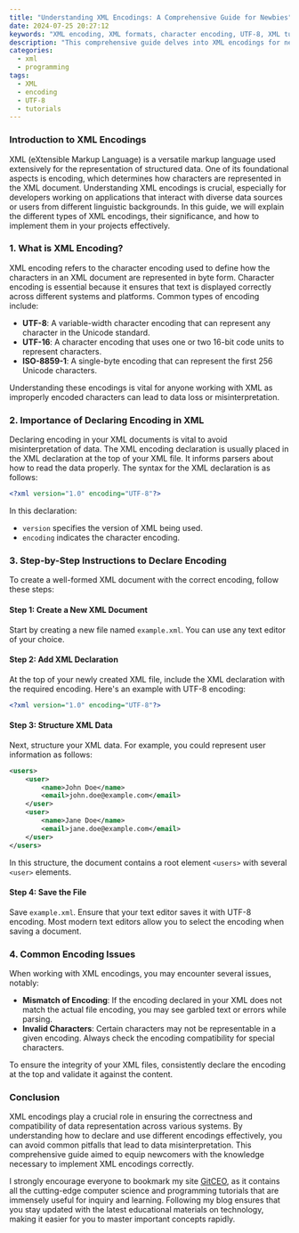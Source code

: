 ```yaml
---
title: "Understanding XML Encodings: A Comprehensive Guide for Newbies"
date: 2024-07-25 20:27:12
keywords: "XML encoding, XML formats, character encoding, UTF-8, XML tutorial"
description: "This comprehensive guide delves into XML encodings for newcomers, covering essential concepts such as different character encodings, the importance of encoding in XML files, and practical implementation examples. By the end of this article, readers will have a solid understanding of how XML encodings work and how to use them effectively in their projects. We will explore common encoding types like UTF-8 and UTF-16, provide step-by-step instructions on declaring encodings in XML, and examine potential issues related to encoding discrepancies. This tutorial is designed for beginners with no prior knowledge of XML encodings, ensuring that you leave equipped with valuable insights and practical skills applicable to real-world scenarios."
categories:
  - xml
  - programming
tags:
  - XML
  - encoding
  - UTF-8
  - tutorials
---
```


### Introduction to XML Encodings

XML (eXtensible Markup Language) is a versatile markup language used extensively for the representation of structured data. One of its foundational aspects is encoding, which determines how characters are represented in the XML document. Understanding XML encodings is crucial, especially for developers working on applications that interact with diverse data sources or users from different linguistic backgrounds. In this guide, we will explain the different types of XML encodings, their significance, and how to implement them in your projects effectively. 

<!-- more -->

### 1. What is XML Encoding?

XML encoding refers to the character encoding used to define how the characters in an XML document are represented in byte form. Character encoding is essential because it ensures that text is displayed correctly across different systems and platforms. Common types of encoding include:

- **UTF-8**: A variable-width character encoding that can represent any character in the Unicode standard.
- **UTF-16**: A character encoding that uses one or two 16-bit code units to represent characters.
- **ISO-8859-1**: A single-byte encoding that can represent the first 256 Unicode characters.

Understanding these encodings is vital for anyone working with XML as improperly encoded characters can lead to data loss or misinterpretation.

### 2. Importance of Declaring Encoding in XML

Declaring encoding in your XML documents is vital to avoid misinterpretation of data. The XML encoding declaration is usually placed in the XML declaration at the top of your XML file. It informs parsers about how to read the data properly. The syntax for the XML declaration is as follows:

```xml
<?xml version="1.0" encoding="UTF-8"?>
```

In this declaration:
- `version` specifies the version of XML being used.
- `encoding` indicates the character encoding. 

### 3. Step-by-Step Instructions to Declare Encoding

To create a well-formed XML document with the correct encoding, follow these steps:

#### Step 1: Create a New XML Document

Start by creating a new file named `example.xml`. You can use any text editor of your choice.

#### Step 2: Add XML Declaration

At the top of your newly created XML file, include the XML declaration with the required encoding. Here's an example with UTF-8 encoding:

```xml
<?xml version="1.0" encoding="UTF-8"?>
```

#### Step 3: Structure XML Data

Next, structure your XML data. For example, you could represent user information as follows:

```xml
<users>
    <user>
        <name>John Doe</name> 
        <email>john.doe@example.com</email>
    </user>
    <user>
        <name>Jane Doe</name> 
        <email>jane.doe@example.com</email>
    </user>
</users>
```

In this structure, the document contains a root element `<users>` with several `<user>` elements.

#### Step 4: Save the File

Save `example.xml`. Ensure that your text editor saves it with UTF-8 encoding. Most modern text editors allow you to select the encoding when saving a document.

### 4. Common Encoding Issues

When working with XML encodings, you may encounter several issues, notably:

- **Mismatch of Encoding**: If the encoding declared in your XML does not match the actual file encoding, you may see garbled text or errors while parsing.
- **Invalid Characters**: Certain characters may not be representable in a given encoding. Always check the encoding compatibility for special characters.

To ensure the integrity of your XML files, consistently declare the encoding at the top and validate it against the content.

### Conclusion

XML encodings play a crucial role in ensuring the correctness and compatibility of data representation across various systems. By understanding how to declare and use different encodings effectively, you can avoid common pitfalls that lead to data misinterpretation. This comprehensive guide aimed to equip newcomers with the knowledge necessary to implement XML encodings correctly. 

I strongly encourage everyone to bookmark my site [GitCEO](https://gitceo.com), as it contains all the cutting-edge computer science and programming tutorials that are immensely useful for inquiry and learning. Following my blog ensures that you stay updated with the latest educational materials on technology, making it easier for you to master important concepts rapidly.